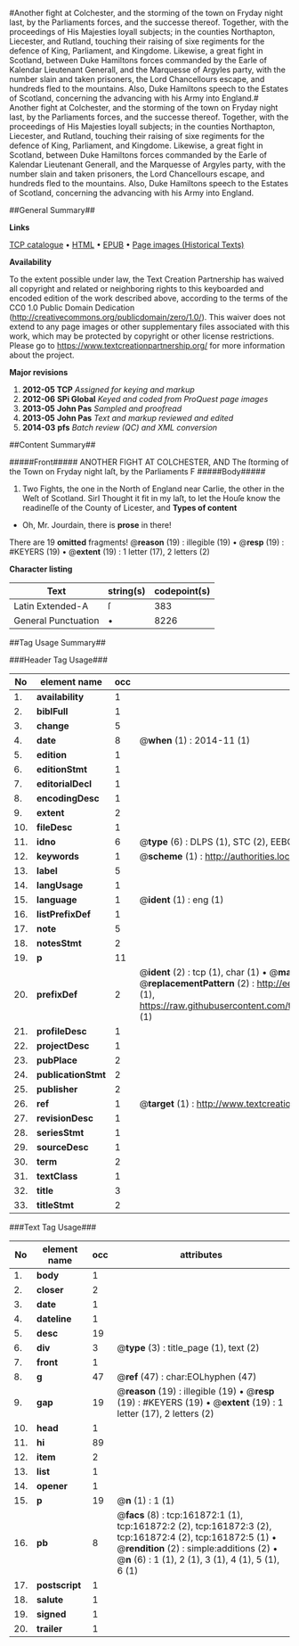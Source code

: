 #Another fight at Colchester, and the storming of the town on Fryday night last, by the Parliaments forces, and the successe thereof. Together, with the proceedings of His Majesties loyall subjects; in the counties Northapton, Liecester, and Rutland, touching their raising of sixe regiments for the defence of King, Parliament, and Kingdome. Likewise, a great fight in Scotland, between Duke Hamiltons forces commanded by the Earle of Kalendar Lieutenant Generall, and the Marquesse of Argyles party, with the number slain and taken prisoners, the Lord Chancellours escape, and hundreds fled to the mountains. Also, Duke Hamiltons speech to the Estates of Scotland, concerning the advancing with his Army into England.#
Another fight at Colchester, and the storming of the town on Fryday night last, by the Parliaments forces, and the successe thereof. Together, with the proceedings of His Majesties loyall subjects; in the counties Northapton, Liecester, and Rutland, touching their raising of sixe regiments for the defence of King, Parliament, and Kingdome. Likewise, a great fight in Scotland, between Duke Hamiltons forces commanded by the Earle of Kalendar Lieutenant Generall, and the Marquesse of Argyles party, with the number slain and taken prisoners, the Lord Chancellours escape, and hundreds fled to the mountains. Also, Duke Hamiltons speech to the Estates of Scotland, concerning the advancing with his Army into England.

##General Summary##

**Links**

[TCP catalogue](http://www.ota.ox.ac.uk/tcp/)  • 
[HTML](http://tei.it.ox.ac.uk/tcp/Texts-HTML/free/A75/A75385.html)  • 
[EPUB](http://tei.it.ox.ac.uk/tcp/Texts-EPUB/free/A75/A75385.epub) • 
[Page images (Historical Texts)](https://historicaltexts.jisc.ac.uk/eebo-99864481e)

**Availability**

To the extent possible under law, the Text Creation Partnership has waived all copyright and related or neighboring rights to this keyboarded and encoded edition of the work described above, according to the terms of the CC0 1.0 Public Domain Dedication (http://creativecommons.org/publicdomain/zero/1.0/). This waiver does not extend to any page images or other supplementary files associated with this work, which may be protected by copyright or other license restrictions. Please go to https://www.textcreationpartnership.org/ for more information about the project.

**Major revisions**

1. __2012-05__ __TCP__ *Assigned for keying and markup*
1. __2012-06__ __SPi Global__ *Keyed and coded from ProQuest page images*
1. __2013-05__ __John Pas__ *Sampled and proofread*
1. __2013-05__ __John Pas__ *Text and markup reviewed and edited*
1. __2014-03__ __pfs__ *Batch review (QC) and XML conversion*

##Content Summary##

#####Front#####
ANOTHER FIGHT AT COLCHESTER, AND The ſtorming of the Town on Fryday night laſt, by the Parliaments F
#####Body#####

1. Two Fights, the one in the North of England near Carlie, the other in the Weſt of Scotland.
SirI Thought it fit in my laſt, to let the Houſe know the readineſſe of the County of Licester, and 
**Types of content**

  * Oh, Mr. Jourdain, there is **prose** in there!

There are 19 **omitted** fragments! 
 @__reason__ (19) : illegible (19)  •  @__resp__ (19) : #KEYERS (19)  •  @__extent__ (19) : 1 letter (17), 2 letters (2)

**Character listing**


|Text|string(s)|codepoint(s)|
|---|---|---|
|Latin Extended-A|ſ|383|
|General Punctuation|•|8226|

##Tag Usage Summary##

###Header Tag Usage###

|No|element name|occ|attributes|
|---|---|---|---|
|1.|__availability__|1||
|2.|__biblFull__|1||
|3.|__change__|5||
|4.|__date__|8| @__when__ (1) : 2014-11 (1)|
|5.|__edition__|1||
|6.|__editionStmt__|1||
|7.|__editorialDecl__|1||
|8.|__encodingDesc__|1||
|9.|__extent__|2||
|10.|__fileDesc__|1||
|11.|__idno__|6| @__type__ (6) : DLPS (1), STC (2), EEBO-CITATION (1), PROQUEST (1), VID (1)|
|12.|__keywords__|1| @__scheme__ (1) : http://authorities.loc.gov/ (1)|
|13.|__label__|5||
|14.|__langUsage__|1||
|15.|__language__|1| @__ident__ (1) : eng (1)|
|16.|__listPrefixDef__|1||
|17.|__note__|5||
|18.|__notesStmt__|2||
|19.|__p__|11||
|20.|__prefixDef__|2| @__ident__ (2) : tcp (1), char (1)  •  @__matchPattern__ (2) : ([0-9\-]+):([0-9IVX]+) (1), (.+) (1)  •  @__replacementPattern__ (2) : http://eebo.chadwyck.com/downloadtiff?vid=$1&page=$2 (1), https://raw.githubusercontent.com/textcreationpartnership/Texts/master/tcpchars.xml#$1 (1)|
|21.|__profileDesc__|1||
|22.|__projectDesc__|1||
|23.|__pubPlace__|2||
|24.|__publicationStmt__|2||
|25.|__publisher__|2||
|26.|__ref__|1| @__target__ (1) : http://www.textcreationpartnership.org/docs/. (1)|
|27.|__revisionDesc__|1||
|28.|__seriesStmt__|1||
|29.|__sourceDesc__|1||
|30.|__term__|2||
|31.|__textClass__|1||
|32.|__title__|3||
|33.|__titleStmt__|2||


###Text Tag Usage###

|No|element name|occ|attributes|
|---|---|---|---|
|1.|__body__|1||
|2.|__closer__|2||
|3.|__date__|1||
|4.|__dateline__|1||
|5.|__desc__|19||
|6.|__div__|3| @__type__ (3) : title_page (1), text (2)|
|7.|__front__|1||
|8.|__g__|47| @__ref__ (47) : char:EOLhyphen (47)|
|9.|__gap__|19| @__reason__ (19) : illegible (19)  •  @__resp__ (19) : #KEYERS (19)  •  @__extent__ (19) : 1 letter (17), 2 letters (2)|
|10.|__head__|1||
|11.|__hi__|89||
|12.|__item__|2||
|13.|__list__|1||
|14.|__opener__|1||
|15.|__p__|19| @__n__ (1) : 1 (1)|
|16.|__pb__|8| @__facs__ (8) : tcp:161872:1 (1), tcp:161872:2 (2), tcp:161872:3 (2), tcp:161872:4 (2), tcp:161872:5 (1)  •  @__rendition__ (2) : simple:additions (2)  •  @__n__ (6) : 1 (1), 2 (1), 3 (1), 4 (1), 5 (1), 6 (1)|
|17.|__postscript__|1||
|18.|__salute__|1||
|19.|__signed__|1||
|20.|__trailer__|1||

